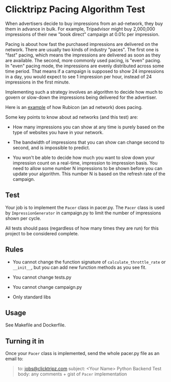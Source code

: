 # Clicktripz Pacing Algorithm Test

When advertisers decide to buy impressions from an ad-network, they buy 
them in advance in bulk. For example, Tripadvisor might buy 2,000,000 
impressions of their new "book direct" campaign at 0.01c per impression.

Pacing is about how fast the purchased impressions are delivered on the 
network. There are usually two kinds of industry "paces". The first one 
is "fast" pacing, which means the impressions are delivered as soon as 
they are available. The second, more commonly used pacing, is "even" 
pacing. In "even" pacing mode, the impressions are evenly distributed
across some time period. That means if a campaign is supposed to show 24
impressions in a day, you would expect to see 1 impression per hour, 
instead of 24 impressions in the first minute.

Implementing such a strategy involves an algorithm to decide 
how much to govern or slow-down the impressions being delivered for the 
advertiser. 

Here is an [example](http://rubiconproject.com/technology-blog/using-proportional-control-for-better-pacing/) of how Rubicon (an ad network) does pacing.

Some key points to know about ad networks (and this test) are:

* How many impressions you can show at any time is purely based on the 
type of websites you have in your network.

* The bandwidth of impressions that you can show can change second to 
second, and is impossible to predict.

* You won't be able to decide how much you want to slow down your 
impression count on a real-time, impression to impression basis. You 
need to allow some number N impressions to be shown before you can update
your algorithm. This number N is based on the refresh rate of the campaign.

## Test

Your job is to implement the `Pacer` class in pacer.py. The `Pacer` class is
used by `ImpressionGenerator` in campaign.py to limit the number of
impressions shown per cycle.

All tests should pass (regardless of how many times they are run) for 
this project to be considered complete.

## Rules

* You cannot change the function signature of `calculate_throttle_rate` 
or `__init__`, but you can add new function methods as you see fit.

* You cannot change tests.py

* You cannot change campaign.py

* Only standard libs

## Usage

See Makefile and Dockerfile.

## Turning it in

Once your `Pacer` class is implemented, send the whole pacer.py file as 
an email to:

> to: jobs@clicktripz.com
> subject: \<Your Name\> Python Backend Test
> body: any comments + gist of `Pacer` implementation